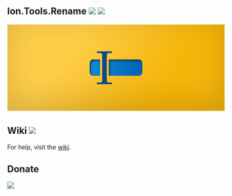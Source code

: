 Ion.Tools.Rename 
![](https://img.shields.io/badge/style-Stable-green.svg?style=flat&label=Build)
![](https://img.shields.io/badge/style-1.2-blue.svg?style=flat&label=Version)
---
 <img src="https://github.com/ionsharp/Ion.Tools.Rename/blob/main/Image/Logo900.png?raw=true"/>

Wiki ![](https://img.shields.io/badge/style-Coming%20soon!-red.svg?style=flat&label=)
---
For help, visit the [wiki](https://github.com/ionsharp/Ion.Tools.Rename/wiki).

Donate
---
[![](https://www.paypalobjects.com/en_US/i/btn/btn_donateCC_LG.gif)](https://www.paypal.com/cgi-bin/webscr?cmd=_s-xclick&hosted_button_id=AJJG6PWLBYQNG)